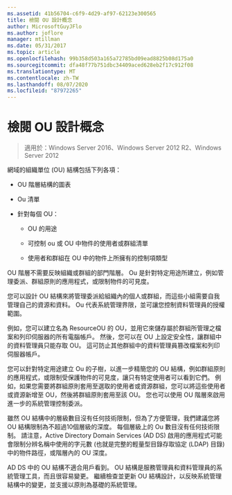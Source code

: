 ```yaml
---
ms.assetid: 41b56704-c6f9-4d29-af97-62123e300565
title: 檢閱 OU 設計概念
author: MicrosoftGuyJFlo
ms.author: joflore
manager: mtillman
ms.date: 05/31/2017
ms.topic: article
ms.openlocfilehash: 99b358d503a165a72785bd09ead8825b08d175a0
ms.sourcegitcommit: dfa48f77b751dbc34409aced628eb2f17c912f08
ms.translationtype: MT
ms.contentlocale: zh-TW
ms.lasthandoff: 08/07/2020
ms.locfileid: "87972265"
---
```

# <a name="reviewing-ou-design-concepts"></a>檢閱 OU 設計概念

>適用於：Windows Server 2016、Windows Server 2012 R2、Windows Server 2012

網域的組織單位 (OU) 結構包括下列各項：

-   OU 階層結構的圖表

-   Ou 清單

-   針對每個 OU：

    -   OU 的用途

    -   可控制 ou 或 OU 中物件的使用者或群組清單

    -   使用者和群組在 OU 中的物件上所擁有的控制項類型

OU 階層不需要反映組織或群組的部門階層。 Ou 是針對特定用途所建立，例如管理委派、群組原則的應用程式，或限制物件的可見度。

您可以設計 OU 結構來將管理委派給組織內的個人或群組，而這些小組需要自我管理自己的資源和資料。 Ou 代表系統管理界限，並可讓您控制資料管理員的授權範圍。

例如，您可以建立名為 ResourceOU 的 OU，並用它來儲存屬於群組所管理之檔案和列印伺服器的所有電腦帳戶。 然後，您可以在 OU 上設定安全性，讓群組中的資料管理員只能存取 OU。 這可防止其他群組中的資料管理員篡改檔案和列印伺服器帳戶。

您可以針對特定用途建立 Ou 的子樹，以進一步精簡您的 OU 結構，例如群組原則的應用程式，或限制受保護物件的可見度，讓只有特定使用者可以看到它們。 例如，如果您需要將群組原則套用至選取的使用者或資源群組，您可以將這些使用者或資源新增至 OU，然後將群組原則套用至該 OU。 您也可以使用 OU 階層來啟用進一步的系統管理控制委派。

雖然 OU 結構中的層級數目沒有任何技術限制，但為了方便管理，我們建議您將 OU 結構限制為不超過10個層級的深度。 每個層級上的 Ou 數目沒有任何技術限制。 請注意，Active Directory Domain Services (AD DS) 啟用的應用程式可能會限制分辨名稱中使用的字元數 (也就是完整的輕量型目錄存取協定 (LDAP) 目錄) 中的物件路徑，或階層內的 OU 深度。

AD DS 中的 OU 結構不適合用戶看到。 OU 結構是服務管理員和資料管理員的系統管理工具，而且很容易變更。 繼續檢查並更新 OU 結構設計，以反映系統管理結構中的變更，並支援以原則為基礎的系統管理。



